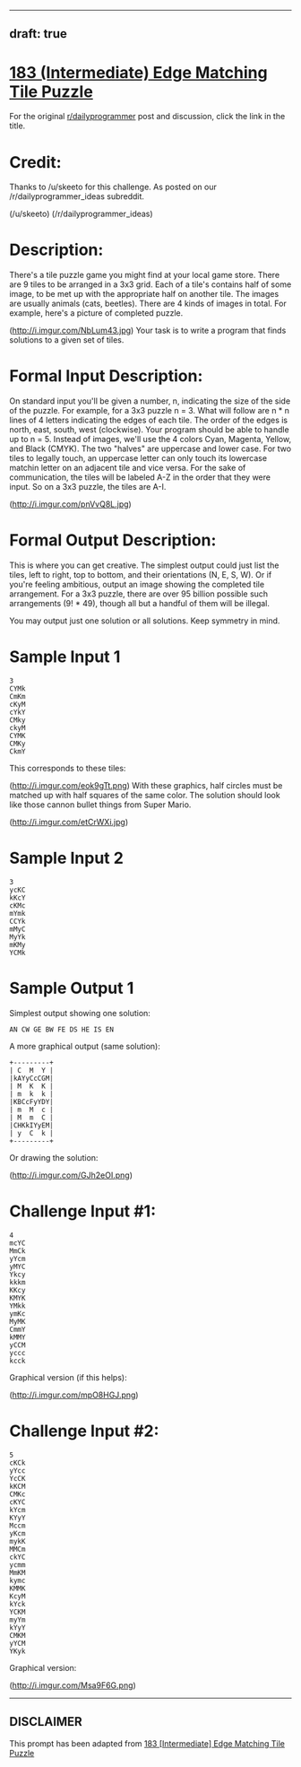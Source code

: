 ---
draft: true
----

# [183 (Intermediate) Edge Matching Tile Puzzle](https://www.reddit.com/r/dailyprogrammer/comments/2ip1gj/10082014_challenge_183_intermediate_edge_matching/)

For the original [r/dailyprogrammer](https://www.reddit.com/r/dailyprogrammer/) post and discussion, click the link in the title.

# Credit:
Thanks to /u/skeeto for this challenge. As posted on our /r/dailyprogrammer_ideas subreddit.

(/u/skeeto)
(/r/dailyprogrammer_ideas)
# Description:
There's a tile puzzle game you might find at your local game store. There are 9 tiles to be arranged in a 3x3 grid. Each of a tile's contains half of some image, to be met up with the appropriate half on another tile. The images are usually animals (cats, beetles). There are 4 kinds of images in total. For example, here's a picture of completed puzzle.

(http://i.imgur.com/NbLum43.jpg)
Your task is to write a program that finds solutions to a given set of tiles.

# Formal Input Description:
On standard input you'll be given a number, n, indicating the size of the side of the puzzle. For example, for a 3x3 puzzle n = 3. What will follow are n * n lines of 4 letters indicating the edges of each tile. The order of the edges is north, east, south, west (clockwise). Your program should be able to handle up to n = 5.
Instead of images, we'll use the 4 colors Cyan, Magenta, Yellow, and Black (CMYK). The two "halves" are uppercase and lower case. For two tiles to legally touch, an uppercase letter can only touch its lowercase matchin letter on an adjacent tile and vice versa.
For the sake of communication,  the tiles will be labeled A-Z in the order that they were input. So on a 3x3 puzzle, the tiles are A-I.

(http://i.imgur.com/pnVvQ8L.jpg)
# Formal Output Description:
This is where you can get creative. The simplest output could just list the tiles, left to right, top to bottom, and their orientations (N, E, S, W). Or if you're feeling ambitious, output an image showing the completed tile arrangement. For a 3x3 puzzle, there are over 95 billion possible such arrangements (9! * 49), though all but a handful of them will be illegal.

You may output just one solution or all solutions. Keep symmetry in mind.

# Sample Input 1

```
3
CYMk
CmKm
cKyM
cYkY
CMky
ckyM
CYMK
CMKy
CkmY
```
This corresponds to these tiles:

(http://i.imgur.com/eok9gTt.png)
With these graphics, half circles must be matched up with half squares of the same color. The solution should look like those cannon bullet things from Super Mario.

(http://i.imgur.com/etCrWXi.jpg)
# Sample Input 2

```
3
ycKC
kKcY
cKMc
mYmk
CCYk
mMyC
MyYk
mKMy
YCMk
```
# Sample Output 1
Simplest output showing one solution:


```
AN CW GE BW FE DS HE IS EN
```
A more graphical output (same solution):


```
+---------+
| C  M  Y |
|kAYyCcCGM|
| M  K  K |
| m  k  k |
|KBCcFyYDY|
| m  M  c |
| M  m  C |
|CHKkIYyEM|
| y  C  k |
+---------+
```
Or drawing the solution:

(http://i.imgur.com/GJh2eOI.png)
# Challenge Input #1:

```
4
mcYC
MmCk
yYcm
yMYC
Ykcy
kkkm
KKcy
KMYK
YMkk
ymKc
MyMK
CmmY
kMMY
yCCM
yccc
kcck
```
Graphical version (if this helps):

(http://i.imgur.com/mpO8HGJ.png)
# Challenge Input #2:

```
5
cKCk
yYcc
YcCK
kKCM
CMKc
cKYC
kYcm
KYyY
Mccm
yKcm
mykK
MMCm
ckYC
ycmm
MmKM
kymc
KMMK
KcyM
kYck
YCKM
myYm
kYyY
CMKM
yYCM
YKyk
```
Graphical version:

(http://i.imgur.com/Msa9F6G.png)

----
## **DISCLAIMER**
This prompt has been adapted from [183 [Intermediate] Edge Matching Tile Puzzle](https://www.reddit.com/r/dailyprogrammer/comments/2ip1gj/10082014_challenge_183_intermediate_edge_matching/
)
